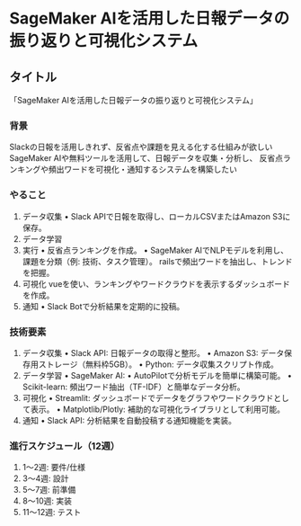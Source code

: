 # SageMaker AIを活用した日報データの振り返りと可視化システム
## タイトル
「SageMaker AIを活用した日報データの振り返りと可視化システム」

### 背景
Slackの日報を活用しきれず、反省点や課題を見える化する仕組みが欲しい
SageMaker AIや無料ツールを活用して、日報データを収集・分析し、
反省点ランキングや頻出ワードを可視化・通知するシステムを構築したい

### やること
 1. データ収集
 • Slack APIで日報を取得し、ローカルCSVまたはAmazon S3に保存。
 2. データ学習
 3. 実行
 • 反省点ランキングを作成。
 • SageMaker AIでNLPモデルを利用し、課題を分類（例: 技術、タスク管理）。
    railsで頻出ワードを抽出し、トレンドを把握。
 4. 可視化
    vueを使い、ランキングやワードクラウドを表示するダッシュボードを作成。
 5. 通知
 • Slack Botで分析結果を定期的に投稿。

### 技術要素
 1. データ収集
 • Slack API: 日報データの取得と整形。
 • Amazon S3: データ保存用ストレージ（無料枠5GB）。
 • Python: データ収集スクリプト作成。
 2. データ学習
 • SageMaker AI:
 • AutoPilotで分析モデルを簡単に構築可能。
 • Scikit-learn: 頻出ワード抽出（TF-IDF）と簡単なデータ分析。
 4. 可視化
 • Streamlit: ダッシュボードでデータをグラフやワードクラウドとして表示。
 • Matplotlib/Plotly: 補助的な可視化ライブラリとして利用可能。
 5. 通知
 • Slack API: 分析結果を自動投稿する通知機能を実装。

### 進行スケジュール（12週）
 1. 1〜2週: 要件/仕様
 2. 3〜4週: 設計
 3. 5〜7週: 前準備
 4. 8〜10週: 実装
 5. 11〜12週: テスト
